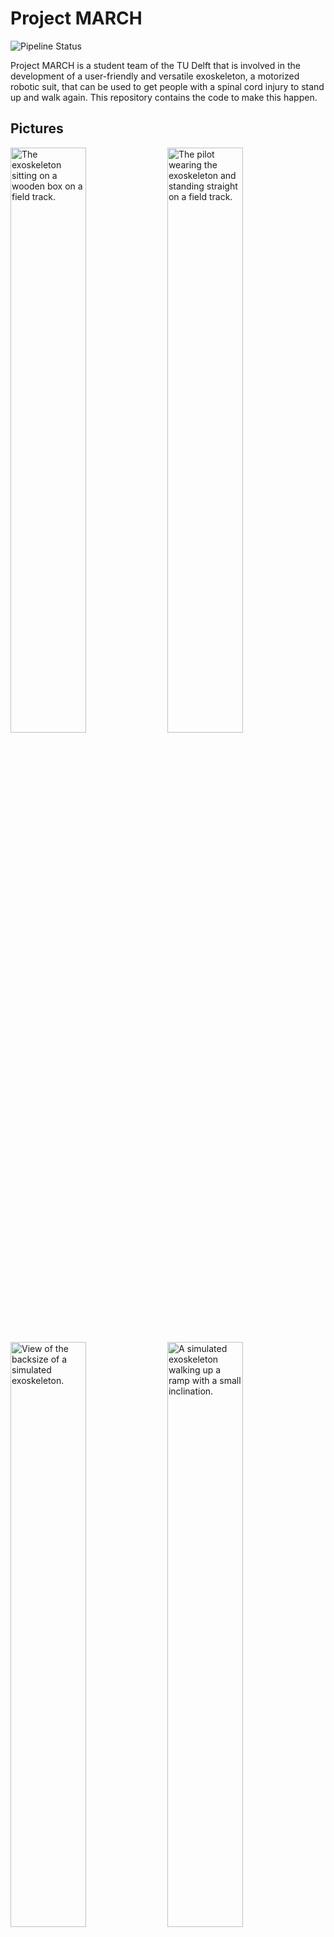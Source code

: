 # Project MARCH
![Pipeline Status](https://gitlab.com/project-march/march/badges/main/pipeline.svg)

Project MARCH is a student team of the TU Delft that is involved in the development of
a user-friendly and versatile exoskeleton, a motorized robotic suit, that can be used
to get people with a spinal cord injury to stand up and walk again. This repository
contains the code to make this happen.

## Pictures
<img src=".gitlab/readme/ivi.jpeg" alt="The exoskeleton sitting on a wooden box on a field track." width="49%">
<img src=".gitlab/readme/exo.jpeg" alt="The pilot wearing the exoskeleton and standing straight on a field track." width="49%">
<img src=".gitlab/readme/simulation.jpeg" alt="View of the backsize of a simulated exoskeleton." width="49%">
<img src=".gitlab/readme/stairs.jpeg" alt="A simulated exoskeleton walking up a ramp with a small inclination." width="49%">

## Framework
All code is built on top of the Robot Operating System (ROS). More information about ROS can be found on https://www.ros.org/about-ros/.

## Documentation
All documentation can be found at https://docs.projectmarch.nl

## C++ code style
All C++ code must follow the [`roscpp_code_format`](https://github.com/davetcoleman/roscpp_code_format)
code styling rules. The rules for this format are set in the `.clang-format` and the `.clang-tidy` file.
`clang-format` is a tool that automatically formats your code and `clang-tidy` perform static-analysis.
. 
Before pushing you should make sure that this is fixed, otherwise the
GitlabCI pipeline will fail. 

##### How to use
First you need to install `clang-format` and `clang-tidy`:
```
sudo apt install clang-format clang-tidy
```

Now run `clang-format` from the root of this repository:
```
find . -name '*.h' -or -name '*.cpp' | xargs clang-format -i -style=file
```

Then you can run `clang-tidy` from the root of this repository:
```
find src -name '*.hpp' -or -name '*.h' -or -name '*.cpp' | xargs -L1 -P$(getconf _NPROCESSORS_ONLN) -I{} -- clang-tidy -p build {} 2> /dev/null
```


**NOTE:** Running `clang-format` can make changes to your files.
If you would like to show a diff and not use `find`, install
[`clang_format_check`](https://github.com/cloderic/clang_format_check).


# Python code Style
For code style the [pep8 style guide rules](https://www.python.org/dev/peps/pep-0008/) are followed.
To format the code we use [`autopep8`](https://pypi.org/project/autopep8/)
To check the pep8 rules we use the [`flake8`](https://pypi.org/project/flake8/) tool and [`pep8-naming`](https://pypi.org/project/pep8-naming/) plugin.
To install run

    python2 -m pip install autopep8 flake8 pep8-naming --user
    
